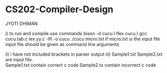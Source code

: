 # CS202-Compiler-Design

JYOTI DHIMAN

i) to run and compile use commands
 bison -d cucu.l
 flex cucu.l
 gcc cucu.tab.c lex.yy.c -lfl -o cucu
 ./cucu micro.txt
 if micro.txt is the input file
 input file should be given as command line arguments

ii) i have not included brackets in parser output
iii) Sample1.txt Sample2.txt are input file.   
   Sample1.txt contain correct c code 
   Sample2.tx contain incorrect c code
